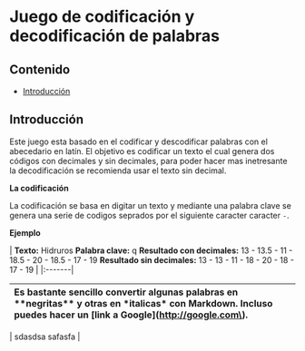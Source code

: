 Juego de codificación y decodificación de palabras
======================

## Contenido ##

- [Introducción](#introducción)

## Introducción ##

Este juego esta basado en el codificar y descodificar palabras con el abecedario en latín. El objetivo es codificar un texto el cual genera dos códigos con decimales y sin decimales, para poder hacer mas inetresante la decodificación se recomienda usar el texto sin decimal. 

**La codificación**

La codificación se basa en digitar un texto y mediante una palabra clave se genera una serie de codigos seprados por el siguiente caracter caracter `-`. 

**Ejemplo**

| **Texto:** Hidruros
 **Palabra clave:** q
 **Resultado con decimales:** 13 - 13.5 - 11 - 18.5 - 20 - 18.5 - 17 - 19
 **Resultado sin decimales:** 13 - 13 - 11 - 18 - 20 - 18 - 17 - 19 |
|:-------|

 | Es bastante sencillo convertir algunas palabras en \*\*negritas\*\* y otras en \*italicas\* con Markdown. Incluso puedes hacer un \[link a Google\]\(http://google.com\). |
  |:-------|

  | sdasdsa safasfa |